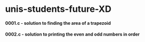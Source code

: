 # unis-students-future-XD

#### 0001.c - solution to finding the area of a trapezoid
#### 0002.c - solution to printing the even and odd numbers in order